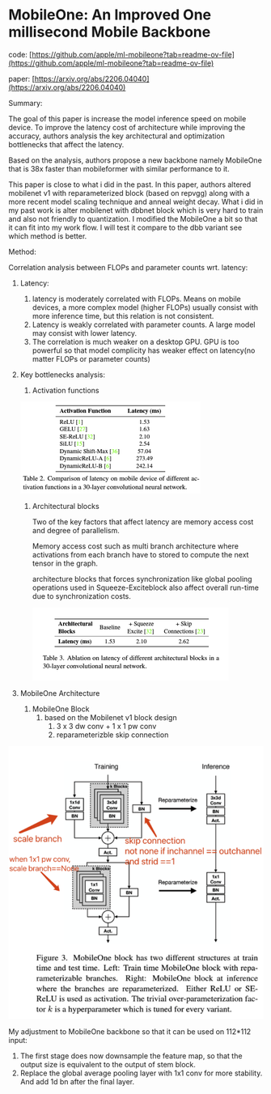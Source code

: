 # MobileOne: An Improved One millisecond Mobile Backbone

code: [https://github.com/apple/ml-mobileone?tab=readme-ov-file](https://github.com/apple/ml-mobileone?tab=readme-ov-file)

paper: [https://arxiv.org/abs/2206.04040](https://arxiv.org/abs/2206.04040)

Summary:

The goal of this paper is increase the model inference speed on mobile device. To improve the latency cost of architecture while improving the accuracy, authors analysis the key architectural and optimization bottlenecks that affect the latency. 

Based on the analysis, authors propose a new backbone namely MobileOne that is 38x faster than mobileformer with similar performance to it.

This paper is close to what i did in the past. In this paper, authors altered mobilenet v1 with reparameterized block (based on repvgg) along with a more recent model scaling technique and anneal weight decay. What i did in my past work is alter mobilenet with dbbnet block which is very hard to train and also not friendly to quantization. I modified the MobileOne a bit so that it can fit into my work flow. I will test it compare to the dbb variant see which method is better. 

Method:

Correlation analysis between FLOPs and parameter counts wrt. latency:

1. Latency:
    1. latency is moderately correlated with FLOPs. Means on mobile devices, a more complex model (higher FLOPs) usually consist with more inference time, but this relation is not consistent.
    2. Latency is weakly correlated with parameter counts. A large model may consist with lower latency. 
    3. The correlation is much weaker on a desktop GPU. GPU is too powerful so that model complicity has weaker effect on latency(no matter FLOPs or parameter counts)
2.  Key bottlenecks analysis:
    1. Activation functions
    
    ![Untitled](MobileOne%20An%20Improved%20One%20millisecond%20Mobile%20Backb%20a03cb31a19ea475dbcad6cd7310ee614/Untitled.png)
    
    1. Architectural blocks
        
        Two of the key factors that affect latency are memory access cost and degree of parallelism. 
        
        Memory access cost such as multi branch architecture where activations from each branch have to stored to compute the next tensor in the graph.
        
        architecture blocks that forces synchronization like global pooling operations used in Squeeze-Exciteblock also affect overall run-time due to synchronization costs.
        
         
        
        ![Untitled](MobileOne%20An%20Improved%20One%20millisecond%20Mobile%20Backb%20a03cb31a19ea475dbcad6cd7310ee614/Untitled%201.png)
        
3. MobileOne Architecture
    1. MobileOne Block
        1. based on the Mobilenet v1 block design 
            1. 3 x 3 dw conv  + 1 x 1 pw conv
            2. reparameterizble skip connection

![Untitled](MobileOne%20An%20Improved%20One%20millisecond%20Mobile%20Backb%20a03cb31a19ea475dbcad6cd7310ee614/Untitled%202.png)

My adjustment to MobileOne backbone so that it can be used on 112*112 input:

1. The first stage does now downsample the feature map, so that the output size is equivalent to the output of stem block.
2. Replace the global average pooling layer with 1x1 conv for more stability. And add 1d bn after the final layer.